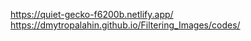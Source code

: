 https://quiet-gecko-f6200b.netlify.app/                            
https://dmytropalahin.github.io/Filtering_Images/codes/
